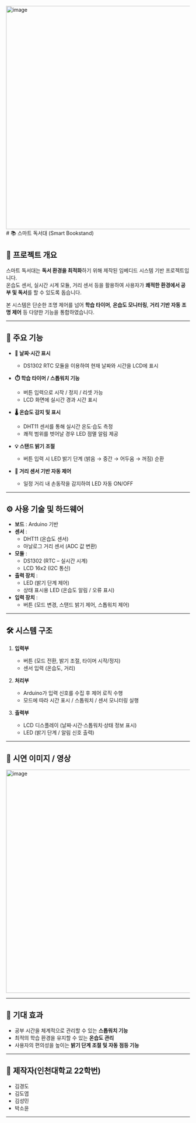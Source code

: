 <img width="1103" height="610" alt="image" src="https://github.com/user-attachments/assets/e5ccb547-7740-4afd-b4d2-8f5a03bbd702" /># 📚 스마트 독서대 (Smart Bookstand)

## 📖 프로젝트 개요
스마트 독서대는 **독서 환경을 최적화**하기 위해 제작된 임베디드 시스템 기반 프로젝트입니다.  
온습도 센서, 실시간 시계 모듈, 거리 센서 등을 활용하여 사용자가 **쾌적한 환경에서 공부 및 독서**를 할 수 있도록 돕습니다.  

본 시스템은 단순한 조명 제어를 넘어 **학습 타이머**, **온습도 모니터링**, **거리 기반 자동 조명 제어** 등 다양한 기능을 통합하였습니다.

---

## 🎯 주요 기능
- **📅 날짜·시간 표시**  
  - DS1302 RTC 모듈을 이용하여 현재 날짜와 시간을 LCD에 표시  

- **⏱️ 학습 타이머 / 스톱워치 기능**  
  - 버튼 입력으로 시작 / 정지 / 리셋 가능  
  - LCD 화면에 실시간 경과 시간 표시  

- **🌡️ 온습도 감지 및 표시**  
  - DHT11 센서를 통해 실시간 온도·습도 측정  
  - 쾌적 범위를 벗어날 경우 LED 점멸 알림 제공  

- **💡 스탠드 밝기 조절**  
  - 버튼 입력 시 LED 밝기 단계 (밝음 → 중간 → 어두움 → 꺼짐) 순환  

- **📏 거리 센서 기반 자동 제어**  
  - 일정 거리 내 손동작을 감지하여 LED 자동 ON/OFF  

---

## ⚙️ 사용 기술 및 하드웨어
- **보드** : Arduino 기반  
- **센서** :  
  - DHT11 (온습도 센서)  
  - 아날로그 거리 센서 (ADC 값 변환)  
- **모듈** :  
  - DS1302 (RTC – 실시간 시계)  
  - LCD 16x2 (I2C 통신)  
- **출력 장치** :  
  - LED (밝기 단계 제어)  
  - 상태 표시용 LED (온습도 알림 / 오류 표시)  
- **입력 장치** :  
  - 버튼 (모드 변경, 스탠드 밝기 제어, 스톱워치 제어)  

---

## 🛠️ 시스템 구조
1. **입력부**  
   - 버튼 (모드 전환, 밝기 조절, 타이머 시작/정지)  
   - 센서 입력 (온습도, 거리)  

2. **처리부**  
   - Arduino가 입력 신호를 수집 후 제어 로직 수행  
   - 모드에 따라 시간 표시 / 스톱워치 / 센서 모니터링 실행  

3. **출력부**  
   - LCD 디스플레이 (날짜·시간·스톱워치·상태 정보 표시)  
   - LED (밝기 단계 / 알림 신호 출력)  

---

## 📸 시연 이미지 / 영상
<img width="1103" height="610" alt="image" src="https://github.com/user-attachments/assets/9e740233-f63f-4a00-848f-d9c2a9b19e67" />

---

## 🚀 기대 효과
- 공부 시간을 체계적으로 관리할 수 있는 **스톱워치 기능**  
- 최적의 학습 환경을 유지할 수 있는 **온습도 관리**  
- 사용자의 편의성을 높이는 **밝기 단계 조절 및 자동 점등 기능**  

---

## 👥 제작자(인천대학교 22학번)
- 김경도
- 김도엽
- 김성민
- 박소윤 

---
